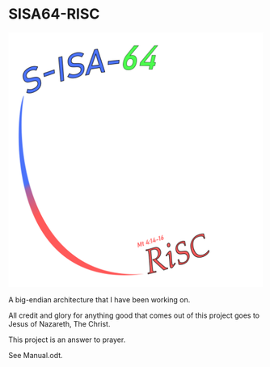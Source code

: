 # SISA64-RISC

![sisa64-logo](docs/logo.png)

A big-endian architecture that I have been working on.

All credit and glory for anything good that comes out of this project goes to Jesus of Nazareth, The Christ.

This project is an answer to prayer.

See Manual.odt.

